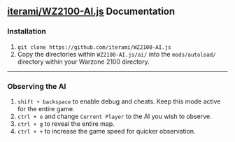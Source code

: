 [iterami/WZ2100-AI.js](https://github.com/iterami/WZ2100-AI.js) Documentation
-----------------------------------------------------------------------------

### Installation

1. `git clone https://github.com/iterami/WZ2100-AI.js`
2. Copy the directories within `WZ2100-AI.js/ai/` into the `mods/autoload/` directory within your Warzone 2100 directory.

---

### Observing the AI

1. `shift + backspace` to enable debug and cheats. Keep this mode active for the entire game.
2. `ctrl + o` and change `Current Player` to the AI you wish to observe.
3. `ctrl + g` to reveal the entire map.
4. `ctrl + +` to increase the game speed for quicker observation.
